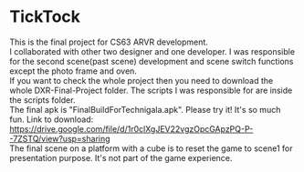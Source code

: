 # TickTock
This is the final project for CS63 ARVR development. <br>
I collaborated with other two designer and one developer. I was responsible for the second scene(past scene) development and scene switch functions except the photo frame and oven.<br>
If you want to check the whole project then you need to download the whole DXR-Final-Project folder. The scripts I was responsible for are inside the scripts folder. <br>
The final apk is "FinalBuildForTechnigala.apk". Please try it! It's so much fun. Link to download: https://drive.google.com/file/d/1r0clXgJEV22vgzOpcGApzPQ-P--7ZSTQ/view?usp=sharing <br>
The final scene on a platform with a cube is to reset the game to scene1 for presentation purpose. It's not part of the game experience.
